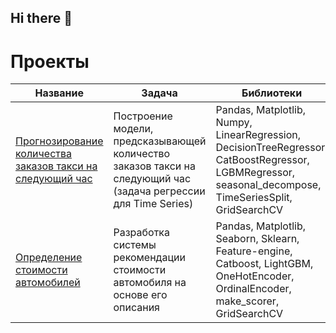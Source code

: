 ## Hi there 👋

# Проекты

| Название | Задача | Библиотеки |
|---|---|---|
| [Прогнозирование количества заказов такси на следующий час](https://github.com/kshaplyko/prediction_taxi_orders.git) | Построение модели, предсказывающей количество заказов такси на следующий час (задача регрессии для Time Series) | Pandas, Matplotlib, Numpy, LinearRegression, DecisionTreeRegressor, CatBoostRegressor, LGBMRegressor, seasonal_decompose, TimeSeriesSplit, GridSearchCV|
|[Определение стоимости автомобилей](https://github.com/kshaplyko/prediction_car_price.git) | Разработка системы рекомендации стоимости автомобиля на основе его описания | Pandas, Matplotlib, Seaborn, Sklearn, Feature-engine, Catboost, LightGBM, OneHotEncoder, OrdinalEncoder, make_scorer, GridSearchCV |
